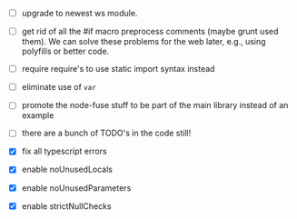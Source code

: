 - [ ] upgrade to newest ws module.
- [ ] get rid of all the #if macro preprocess comments \(maybe grunt used them\). We can solve these problems for the web later, e.g., using polyfills or better code.
- [ ] require require's to use static import syntax instead
- [ ] eliminate use of `var`
- [ ] promote the node\-fuse stuff to be part of the main library instead of an example
- [ ] there are a bunch of TODO's in the code still!
- [x] fix all typescript errors
- [x] enable noUnusedLocals
- [x] enable noUnusedParameters
- [x] enable strictNullChecks


